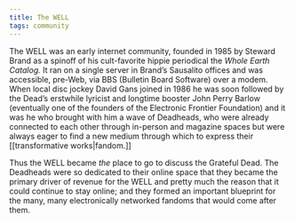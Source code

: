 ```yaml
---
title: The WELL
tags: community
---
```


The WELL was an early internet community, founded in 1985 by Steward Brand as a spinoff of his cult-favorite hippie periodical the *Whole Earth Catalog.* 
It ran on a single server in Brand’s Sausalito offices and was accessible, pre-Web, via BBS (Bulletin Board Software) over a modem. When local disc jockey David Gans joined in 1986 he was soon followed by the Dead’s erstwhile lyricist and longtime booster John Perry Barlow (eventually one of the founders of the Electronic Frontier Foundation) and it was he who brought with him a wave of Deadheads, who were already connected to each other through in-person and magazine spaces but were always eager to find a new medium through which to express their [[transformative works|fandom.]] 

Thus the WELL became *the* place to go to discuss the Grateful Dead. The Deadheads were so dedicated to their online space that they became the primary driver of revenue for the WELL and pretty much the reason that it could continue to stay online; and they formed an important blueprint for the many, many electronically networked fandoms that would come after them.